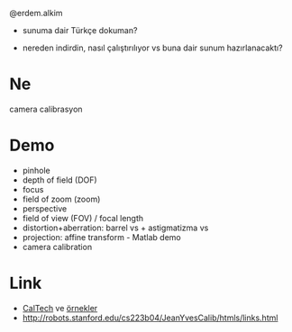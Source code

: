 @erdem.alkim

- sunuma dair Türkçe dokuman?

- nereden indirdin, nasıl çalıştırılıyor vs buna dair sunum hazırlanacaktı?

# Ne
camera calibrasyon

# Demo

- pinhole
- depth of field (DOF)
- focus
- field of zoom (zoom)
- perspective
- field of view (FOV) / focal length
- distortion+aberration: barrel vs + astigmatizma vs
- projection: affine transform - Matlab demo
- camera calibration

# Link

- [CalTech](http://www.vision.caltech.edu/bouguetj/calib_doc/) ve
  [örnekler](http://www.vision.caltech.edu/bouguetj/calib_doc/#examples)
- http://robots.stanford.edu/cs223b04/JeanYvesCalib/htmls/links.html

